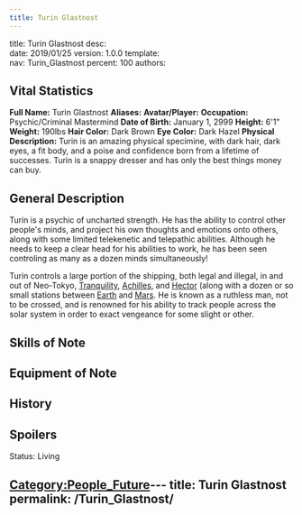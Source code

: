 ```yaml
---
title: Turin Glastnost
---
```


title:		Turin Glastnost
desc:		
date:		2019/01/25
version:	1.0.0
template:	
nav:		Turin_Glastnost
percent:	100
authors:	
## Vital Statistics

**Full Name:** Turin Glastnost
**Aliases:**
**Avatar/Player:**
**Occupation:** Psychic/Criminal Mastermind
**Date of Birth:** January 1, 2999
**Height:** 6'1"
**Weight:** 190lbs
**Hair Color:** Dark Brown
**Eye Color:** Dark Hazel
**Physical Description:** Turin is an amazing physical specimine, with
dark hair, dark eyes, a fit body, and a poise and confidence born from a
lifetime of successes. Turin is a snappy dresser and has only the best
things money can buy.

## General Description

Turin is a psychic of uncharted strength. He has the ability to control
other people's minds, and project his own thoughts and emotions onto
others, along with some limited telekenetic and telepathic abilities.
Although he needs to keep a clear head for his abilities to work, he has
been seen controling as many as a dozen minds simultaneously\!

Turin controls a large portion of the shipping, both legal and illegal,
in and out of Neo-Tokyo, [Tranquility](Tranquility "wikilink"),
[Achilles](Achilles "wikilink"), and [Hector](Hector "wikilink") (along
with a dozen or so small stations between [Earth](Earth "wikilink") and
[Mars](Mars "wikilink"). He is known as a ruthless man, not to be
crossed, and is renowned for his ability to track people across the
solar system in order to exact vengeance for some slight or other.

## Skills of Note

## Equipment of Note

## History

## Spoilers

<spoiler text="Status">Status: Living</spoiler>

[Category:People_Future](Category:People_Future "wikilink")---
title: Turin Glastnost
permalink: /Turin_Glastnost/
---

